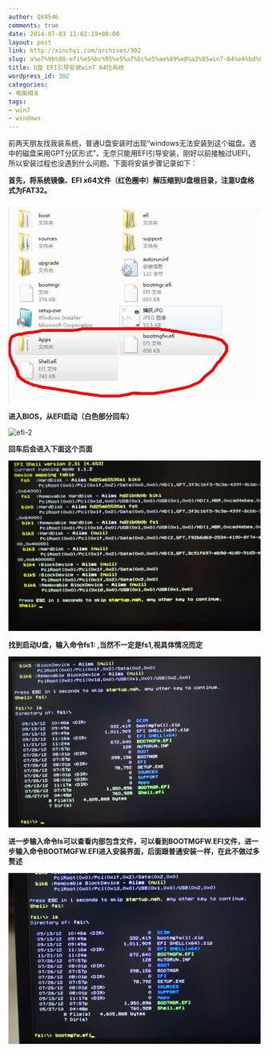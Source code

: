 ```yaml
---
author: QX4546
comments: true
date: 2014-07-03 11:02:19+00:00
layout: post
link: http://xinchyi.com/archives/302
slug: u%e7%9b%98-efi%e5%bc%95%e5%af%bc%e5%ae%89%e8%a3%85win7-64%e4%bd%8d%e7%b3%bb%e7%bb%9f
title: U盘 EFI引导安装win7 64位系统
wordpress_id: 302
categories:
- 电脑相关
tags:
- win7
- windows
---
```


前两天朋友找我装系统，普通U盘安装时出现“windows无法安装到这个磁盘。选中的磁盘采用GPT分区形式”，无奈只能用EFI引导安装，刚好以前接触过UEFI，所以安装过程也没遇到什么问题。下面将安装步骤记录如下：

**首先，将系统镜像、EFI x64文件（红色圈中）解压缩到U盘根目录，注意U盘格式为FAT32。**

![efi-1](/assets/2014/07/efi-1.jpg)

**进入BIOS，从EFI启动（白色部分回车）**

![efi-2](assets/2014/07/efi-2.jpg)

**回车后会进入下面这个页面**

![efi-3](/assets/2014/07/efi-3.jpg)

**找到启动U盘，输入命令fs1: ,当然不一定是fs1,视具体情况而定**

![efi-4](assets/2014/07/efi-4.jpg)

**进一步输入命令ls可以查看内部包含文件，可以看到BOOTMGFW.EFI文件，进一步输入命令BOOTMGFW.EFI进入安装界面，后面跟普通安装一样，在此不做过多赘述**

![efi-5](assets/2014/07/efi-5.jpg)
